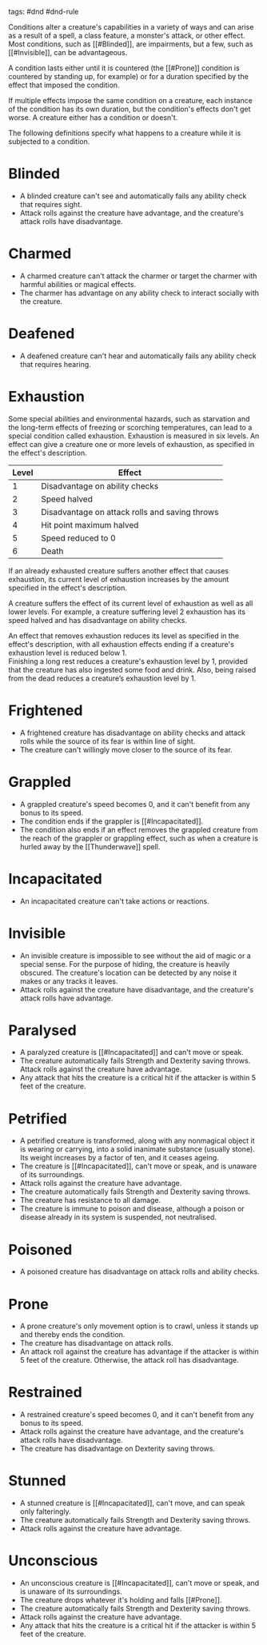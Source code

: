 tags: #dnd #dnd-rule

Conditions alter a creature's capabilities in a variety of ways and can arise as a result of a spell, a class feature, a monster's attack, or other effect. Most conditions, such as [[#Blinded]], are impairments, but a few, such as [[#Invisible]], can be advantageous.

A condition lasts either until it is countered (the [[#Prone]] condition is countered by standing up, for example) or for a duration specified by the effect that imposed the condition.

If multiple effects impose the same condition on a creature, each instance of the condition has its own duration, but the condition's effects don't get worse. A creature either has a condition or doesn't.

The following definitions specify what happens to a creature while it is subjected to a condition.

# Blinded
-   A blinded creature can't see and automatically fails any ability check that requires sight.
-   Attack rolls against the creature have advantage, and the creature's attack rolls have disadvantage.

# Charmed
-   A charmed creature can't attack the charmer or target the charmer with harmful abilities or magical effects.
-   The charmer has advantage on any ability check to interact socially with the creature.

# Deafened
-   A deafened creature can't hear and automatically fails any ability check that requires hearing.

# Exhaustion
Some special abilities and environmental hazards, such as starvation and the long-term effects of freezing or scorching temperatures, can lead to a special condition called exhaustion. Exhaustion is measured in six levels. An effect can give a creature one or more levels of exhaustion, as specified in the effect's description.

| Level | Effect                                         |
| ----- | ---------------------------------------------- |
| 1     | Disadvantage on ability checks                 |
| 2     | Speed halved                                   |
| 3     | Disadvantage on attack rolls and saving throws |
| 4     | Hit point maximum halved                       |
| 5     | Speed reduced to 0                             |
| 6     | Death                                          |

If an already exhausted creature suffers another effect that causes exhaustion, its current level of exhaustion increases by the amount specified in the effect's description.

A creature suffers the effect of its current level of exhaustion as well as all lower levels. For example, a creature suffering level 2 exhaustion has its speed halved and has disadvantage on ability checks.

An effect that removes exhaustion reduces its level as specified in the effect's description, with all exhaustion effects ending if a creature's exhaustion level is reduced below 1.  
Finishing a long rest reduces a creature's exhaustion level by 1, provided that the creature has also ingested some food and drink. Also, being raised from the dead reduces a creature’s exhaustion level by 1.

# Frightened
-   A frightened creature has disadvantage on ability checks and attack rolls while the source of its fear is within line of sight.
-   The creature can't willingly move closer to the source of its fear.

# Grappled
-   A grappled creature's speed becomes 0, and it can't benefit from any bonus to its speed.
-   The condition ends if the grappler is [[#Incapacitated]].
-   The condition also ends if an effect removes the grappled creature from the reach of the grappler or grappling effect, such as when a creature is hurled away by the [[Thunderwave]] spell.

# Incapacitated
-   An incapacitated creature can't take actions or reactions.

# Invisible
-   An invisible creature is impossible to see without the aid of magic or a special sense. For the purpose of hiding, the creature is heavily obscured. The creature's location can be detected by any noise it makes or any tracks it leaves.
-   Attack rolls against the creature have disadvantage, and the creature's attack rolls have advantage.

# Paralysed
-   A paralyzed creature is [[#Incapacitated]] and can't move or speak.
-   The creature automatically fails Strength and Dexterity saving throws. Attack rolls against the creature have advantage.
-   Any attack that hits the creature is a critical hit if the attacker is within 5 feet of the creature.

# Petrified
-   A petrified creature is transformed, along with any nonmagical object it is wearing or carrying, into a solid inanimate substance (usually stone). Its weight increases by a factor of ten, and it ceases ageing.
-   The creature is [[#Incapacitated]], can't move or speak, and is unaware of its surroundings.
-   Attack rolls against the creature have advantage.
-   The creature automatically fails Strength and Dexterity saving throws.
-   The creature has resistance to all damage.
-   The creature is immune to poison and disease, although a poison or disease already in its system is suspended, not neutralised.

# Poisoned
-   A poisoned creature has disadvantage on attack rolls and ability checks.

# Prone
-   A prone creature's only movement option is to crawl, unless it stands up and thereby ends the condition.
-   The creature has disadvantage on attack rolls.
-   An attack roll against the creature has advantage if the attacker is within 5 feet of the creature. Otherwise, the attack roll has disadvantage.

# Restrained
-   A restrained creature's speed becomes 0, and it can't benefit from any bonus to its speed.
-   Attack rolls against the creature have advantage, and the creature's attack rolls have disadvantage.
-   The creature has disadvantage on Dexterity saving throws.

# Stunned
-   A stunned creature is [[#Incapacitated]], can't move, and can speak only falteringly.
-   The creature automatically fails Strength and Dexterity saving throws.
-   Attack rolls against the creature have advantage.

# Unconscious
-   An unconscious creature is [[#Incapacitated]], can't move or speak, and is unaware of its surroundings.
-   The creature drops whatever it's holding and falls [[#Prone]].
-   The creature automatically fails Strength and Dexterity saving throws.
-   Attack rolls against the creature have advantage.
-   Any attack that hits the creature is a critical hit if the attacker is within 5 feet of the creature.